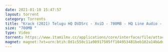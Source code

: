```yaml
---
date: 2021-01-10 15:47:57
layout: torrent
category: Torrents
title: "Krack (2021) Telugu HQ DVDSrc - XviD - 700MB - HQ Line Audio - MP3 :"
size: "700MB "
type: Video
torrent: https://www.1tamilmv.cc/applications/core/interface/file/attachment.php?id=71558
magnet: magnet:?xt=urn:btih:8d1c550c11a98917505ff104953481beb102a14b&dn=www.1TamilMV.cc%20-%20Krack%20(2021)%20Telugu%20HQ%20DVDSrc%20-%20XviD%20-%20700MB%20-%20HQ%20Line%20Aud.avi&tr=udp%3a%2f%2fp4p.arenabg.com%3a1337%2fannounce&tr=http%3a%2f%2fpow7.com%3a80%2fannounce&tr=udp%3a%2f%2ftracker.tiny-vps.com%3a6969%2fannounce&tr=http%3a%2f%2ftracker2.itzmx.com%3a6961%2fannounce&tr=udp%3a%2f%2f151.80.120.114%3a2710%2fannounce&tr=udp%3a%2f%2f9.rarbg.com%3a2790%2fannounce&tr=udp%3a%2f%2f9.rarbg.to%3a2740%2fannounce&tr=udp%3a%2f%2fopen.stealth.si%3a80%2fannounce&tr=udp%3a%2f%2ftracker.leechers-paradise.org%3a6969%2fannounce&tr=udp%3a%2f%2ftracker.opentrackr.org%3a1337%2fannounce&tr=http%3a%2f%2ft.nyaatracker.com%3a80%2fannounce
---
```

